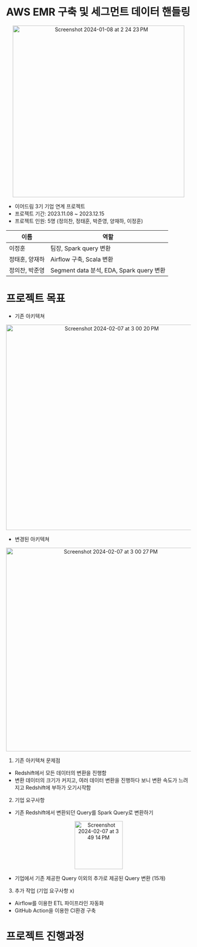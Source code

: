 # AWS EMR 구축 및 세그먼트 데이터 핸들링
<p align="center">
  <img width="468" alt="Screenshot 2024-01-08 at 2 24 23 PM" src="https://github.com/yd-startup-team03/aws_EMR/assets/145730125/0e0d91de-05bb-4e07-8a3e-f8073ac60ff8">
<p/>

- 이어드림 3기 기업 연계 프로젝트
- 프로젝트 기간: 2023.11.08 ~ 2023.12.15
- 프로젝트 인원: 5명 (정의찬, 정태훈, 박준영, 양재하, 이정훈)

|이름|역할|
|---|---|
|이정훈|팀장, Spark query 변환|
|정태훈, 양재하|Airflow 구축, Scala 변환|
|정의찬, 박준영|Segment data 분석, EDA, Spark query 변환|

# 프로젝트 목표
- 기존 아키텍쳐
<p align="center">
  <img width="560" alt="Screenshot 2024-02-07 at 3 00 20 PM" src="https://github.com/je0nh/yd-medi-finalpj/assets/145730125/9eff8f13-b5eb-4177-89d3-d8482990d642">
</p>

- 변경된 아키텍쳐
<p align="center">
  <img width="555" alt="Screenshot 2024-02-07 at 3 00 27 PM" src="https://github.com/je0nh/yd-medi-finalpj/assets/145730125/6fde4a0d-3d7c-4ea7-a13e-35d2e2a184c6">
</p>

1. 기존 아키텍쳐 문제점
- Redshift에서 모든 데이터의 변환을 진행함
- 변환 데이터의 크기가 커지고, 여러 데이터 변환을 진행하다 보니 변환 속도가 느려지고 Redshift에 부하가 오기시작함

2. 기업 요구사항
- 기존 Redshift에서 변환되던 Query를 Spark Query로 변환하기

<p align="center">
  <img width="131" alt="Screenshot 2024-02-07 at 3 49 14 PM" src="https://github.com/je0nh/yd-medi-finalpj/assets/145730125/aac93b79-9a69-45b5-835b-b28e3dea8c1c">
</p>

- 기업에서 기존 제공한 Query 이외의 추가로 제공된 Query 변환 (15개)

3. 추가 작업 (기업 요구사항 x)
- Airflow를 이용한 ETL 파이프라인 자동화
- GitHub Action을 이용한 CI환경 구축

# 프로젝트 진행과정
